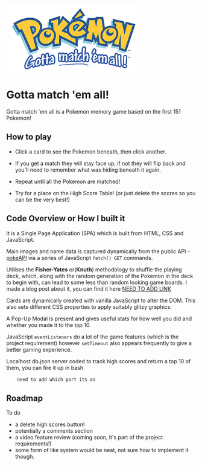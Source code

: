 ![Gotta match 'em all! logo](./assets/pokemonMatchGameLogo.png "Gotta Match 'em All!") 
# Gotta match 'em all!

Gotta match 'em all is a Pokemon memory game based on the first 151 Pokemon!  

## How to play

- Click a card to see the Pokemon beneath, then click another.

- If you get a match they will stay face up, if not they will flip back and you'll need to remember what was hiding beneath it again. 

- Repeat until all the Pokemon are matched! 

- Try for a place on the High Score Table! (or just delete the scores so you can be the very best!)

## Code Overview or How I built it

It is a Single Page Application (SPA) which is built from HTML, CSS and JavaScript.

Main images and name data is captured dynamically from the public API - [pokeAPI](https://pokeapi.co) via a series of JavaScript `fetch() GET` commands.

Utilises the **Fisher-Yates** or(**Knuth**) methodology to shuffle the playing deck, which, along with the random generation of the Pokemon in the deck to begin with, can lead to some less than random looking game boards. I made a blog post about it, you can find it here [NEED TO ADD LINK](medium.com)

Cards are dynamically created with vanilla JavaScript to alter the DOM. This also sets different CSS properties to apply suitably glitzy graphics.

A Pop-Up Modal is present and gives useful stats for how well you did and whether you made it to the top 10.

JavaScript `eventListeners` do a lot of the game features (which is the project requirement) however `setTimeout` also appears frequently to give a better gaming experience.

Localhost db.json server coded to track high scores and return a top 10 of them, you can fire it up in bash

```bash
    need to add which port its on
```

## Roadmap

To do 
- a delete high scores button!
- potentially a comments section
- a video feature review (coming soon, it's part of the project requirements!)
- some form of like system would be neat, not sure how to implement it though. 

